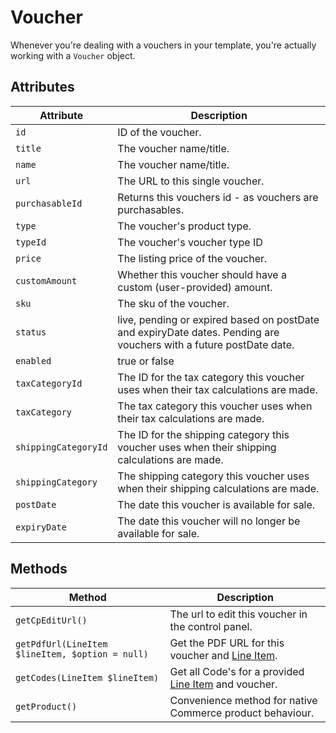 # Voucher

Whenever you're dealing with a vouchers in your template, you're actually working with a `Voucher` object.

## Attributes

Attribute | Description
--- | ---
`id` | ID of the voucher.
`title` | The voucher name/title.
`name` | The voucher name/title.
`url` | The URL to this single voucher.
`purchasableId` | Returns this vouchers id - as vouchers are purchasables.
`type` | The voucher's product type.
`typeId` | The voucher's voucher type ID
`price` | The listing price of the voucher.
`customAmount` | Whether this voucher should have a custom (user-provided) amount.
`sku` | The sku of the voucher.
`status` | live, pending or expired based on postDate and expiryDate dates. Pending are vouchers with a future postDate date.
`enabled` | true or false
`taxCategoryId` | The ID for the tax category this voucher uses when their tax calculations are made.
`taxCategory` | The tax category this voucher uses when their tax calculations are made.
`shippingCategoryId` | The ID for the shipping category this voucher uses when their shipping calculations are made.
`shippingCategory` | The shipping category this voucher uses when their shipping calculations are made.
`postDate` | The date this voucher is available for sale.
`expiryDate` | The date this voucher will no longer be available for sale.

## Methods

Method | Description
--- | ---
`getCpEditUrl()` | The url to edit this voucher in the control panel.
`getPdfUrl(LineItem $lineItem, $option = null)` | Get the PDF URL for this voucher and [Line Item](https://docs.craftcms.com/commerce/api/v2/craft-commerce-models-lineitem.html).
`getCodes(LineItem $lineItem)` | Get all Code's for a provided [Line Item](https://docs.craftcms.com/commerce/api/v2/craft-commerce-models-lineitem.html) and voucher.
`getProduct()` | Convenience method for native Commerce product behaviour. 

